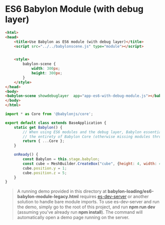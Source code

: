 # ES6 Babylon Module (with debug layer)

```html
<html>
<head>
    <title>Use Babylon as ES6 module (with debug layer)</title>
    <script src="../../babylonscene.js" type="module"></script>


    <style>
        babylon-scene {
            width: 300px;
            height: 300px;
        }
    </style>
</head>
<body>
<babylon-scene showdebuglayer  app="app-es6-with-debug-module.js"></babylon-scene>
</body>
</html>

```
```js
import * as Core from '@babylonjs/core';

export default class extends BaseApplication {
    static get Babylon() {
        // When using ES6 modules and the debug layer, Babylon essentially needs
        // the entirety of Babylon Core (otherwise missing modules throw errors when running)
        return { ...Core };
    }

    onReady() {
        const Babylon = this.stage.babylon;
        const cube = MeshBuilder.CreateBox("cube", {height: 4, width: 4, depth: 4}, this.stage.scene);
        cube.position.y = 1;
        cube.position.z = 5;
    }
}

```

> A running demo provided in this directory at **babylon-loading/es6-babylon-module-legacy.html** requires [es-dev-server](https://www.npmjs.com/package/es-dev-server) or another solution
to handle bare module imports. To use es-dev-server and run the demo, simply go to the
root of this project, and run **npm run dev** (assuming you've already run **npm install**). The command will automatically open a demo page
running on the server.

